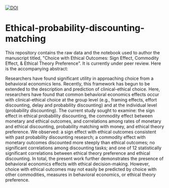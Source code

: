[![DOI](https://zenodo.org/badge/649658634.svg)](https://zenodo.org/badge/latestdoi/649658634)

# Ethical-probability-discounting-matching

This repository contains the raw data and the notebook used to author the manuscript titled, "Choice with Ethical Outcomes: Sign Effect, Commodity Effect, & Ethical Theory Preference". It is currently under peer review. Here is the accompanying abstract: 

Researchers have found significant utility in approaching choice from a behavioral economics lens. Recently, this framework has begun to be extended to the description and prediction of clinical-ethical choice. Here, researchers have found that common behavioral economics effects occur with clinical-ethical choice at the group level (e.g., framing effects, effort discounting, delay and probability discounting) and at the individual level (probability discounting). The current study sought to examine: the sign effect in ethical probability discounting, the commodity effect between monetary and ethical outcomes, and correlations among rates of monetary and ethical discounting, probability matching with money, and ethical theory preference. We observed: a sign effect with ethical outcomes consistent with past probability discounting research; a commodity effect with monetary outcomes discounted more steeply than ethical outcomes; no significant correlations among discounting tasks; and one of 12 statistically significant correlations between ethical theory preference and ethical discounting. In total, the present work further demonstrates the presence of behavioral economics effects with ethical decision-making. However, choice with ethical outcomes may not easily be predicted by choice with other commodities, measures in behavioral economics, or ethical theory preference.
